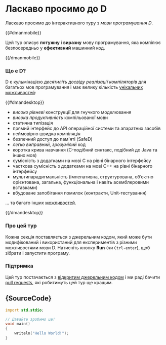 # Ласкаво просимо до D

Ласкаво просимо до інтерактивного туру з *мови програмування D*. 

{{#dmanmobile}}

Цей тур описує __потужну__ і __виразну__ мову програмування,
яка компілює безпосередньо у __ефективний__ машинний код.

{{/dmanmobile}}

### Що є D?

D є кульмінацією _десятиліть досвіду реалізації компіляторів_
для багатьох мов програмування і має велику кількість
[унікальних можливостей](http://dlang.org/overview.html):

{{#dmandesktop}}

- _високо рівневі_ конструкції для гнучкого моделювання
- _висока продуктивність_ компільованої мови
- статична типізація
- прямий інтерфейс до API операційної системи та апаратних засобів
- неймовірно швидка компіляція
- безпечний доступ до пам'яті (SafeD)
- _легко виправний_, _зрозумілий_ код
- коротка крива навчання (C-подібний синтакс, подібний до Java та інших мов)
- сумісність з додатками на мові C на рівні бінарного інтерфейсу
- часткова сумісність з додатками на мові C++ на рівні бінарного інтерфейсу
- мультипарадигмальність (імпепативна, структурована, об’єктно орієнтована, загальна, функціональна і навіть асемблеровими вставками)
- вбудоване запобігання помилок (контракти, Unit-тестування)

... та багато інших [можливостей](http://dlang.org/overview.html).

{{/dmandesktop}}

### Про цей тур

Кожна секція поставляється з джерельним кодом, який може бути модифікований і використаний для експериментів з різними можливостями мови D.
Натисніть кнопку __Run__ (чи `Ctrl-enter`), щоб зібрати і запустити програму.

### Підтримка

Цей тур постачається з [відкритим джерельним кодом](https://github.com/dlang-tour) і ми раді бачити [pull requests](https://help.github.com/articles/about-pull-requests/), які робитимуть цей тур ще кращим.

## {SourceCode}

```d
import std.stdio;

// Давайте зробимо це!
void main()
{
    writeln("Hello World!");
}
```
